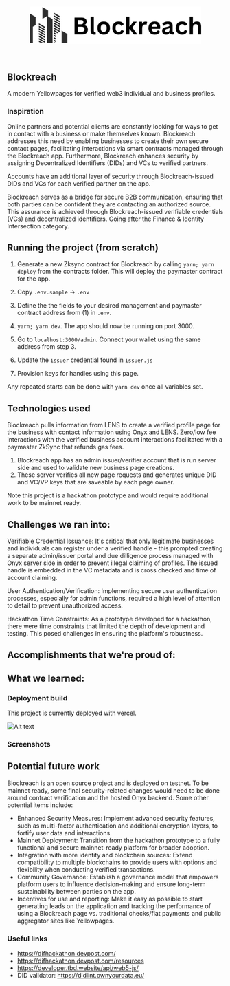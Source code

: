 <br/>
<p align='center'>
    <img src='./public/logo.png' width=400 />
</p>
<br/>

Blockreach
---

A modern Yellowpages for verified web3 individual and business profiles.



### Inspiration

Online partners and potential clients are constantly looking for ways to get in contact with a business or make themselves known. Blockreach addresses this need by enabling businesses to create their own secure contact pages, facilitating interactions via smart contracts managed through the Blockreach app. Furthermore, Blockreach enhances security by assigning Decentralized Identifiers (DIDs) and VCs to verified partners.

Accounts have an additional layer of security through Blockreach-issued DIDs and VCs for each verified partner on the app.

Blockreach serves as a bridge for secure B2B communication, ensuring that both parties can be confident they are contacting an authorized source. This assurance is achieved through Blockreach-issued verifiable credentials (VCs) and decentralized identifiers. Going after the Finance & Identity Intersection category.

## Running the project (from scratch)

1. Generate a new Zksync contract for Blockreach by calling `yarn; yarn deploy` from the contracts folder. This will deploy the paymaster contract for the app.

2. Copy `.env.sample` -> `.env`

3. Define the the fields to your desired management and paymaster contract address from (1) in `.env`.

4. `yarn; yarn dev`. The app should now be running on port 3000.

5. Go to `localhost:3000/admin`. Connect your wallet using the same address from step 3.

6. Update the `issuer` credential found in `issuer.js`

7. Provision keys for handles using this page.

Any repeated starts can be done with `yarn dev` once all variables set.

## Technologies used

Blockreach pulls information from LENS to create a verified profile page for the business with contact information using Onyx and LENS. Zero/low fee interactions with the verified business account interactions facilitated with a paymaster ZkSync that refunds gas fees.

1. Blockreach app has an admin issuer/verifier account that is run server side and used to validate new business page creations.
2. These server verifies all new page requests and generates unique DID and VC/VP keys that are saveable by each page owner.

 <p>Note this project is a hackathon prototype and would require additional work to be mainnet ready.</p>

## Challenges we ran into:

Verifiable Credential Issuance: It's critical that only legitimate businesses and individuals can register under a verified handle - this prompted creating a separate admin/issuer portal and due dilligence process managed with Onyx server side in order to prevent illegal claiming of profiles. The issued handle is embedded in the VC metadata and is cross checked and time of account claiming.

User Authentication/Verification: Implementing secure user authentication processes, especially for admin functions, required a high level of attention to detail to prevent unauthorized access.

Hackathon Time Constraints: As a prototype developed for a hackathon, there were time constraints that limited the depth of development and testing. This posed challenges in ensuring the platform's robustness.

## Accomplishments that we're proud of:

## What we learned:


### Deployment build

This project is currently deployed with vercel.

![Alt text](img/vercel.png)

### Screenshots

## Potential future work

Blockreach is an open source project and is deployed on testnet. To be mainnet ready, some final security-related changes would need to be done around contract verification and the hosted Onyx backend. Some other potential items include:

* Enhanced Security Measures: Implement advanced security features, such as multi-factor authentication and additional encryption layers, to fortify user data and interactions.
* Mainnet Deployment: Transition from the hackathon prototype to a fully functional and secure mainnet-ready platform for broader adoption.
* Integration with more identity and blockchain sources: Extend compatibility to multiple blockchains to provide users with options and flexibility when conducting verified transactions.
* Community Governance: Establish a governance model that empowers platform users to influence decision-making and ensure long-term sustainability between parties on the app.
* Incentives for use and reporting: Make it easy as possible to start generating leads on the application and tracking the performance of using a Blockreach page vs. traditional checks/fiat payments and public aggregator sites like Yellowpages.

### Useful links

* https://difhackathon.devpost.com/
* https://difhackathon.devpost.com/resources
* https://developer.tbd.website/api/web5-js/
* DID validator: https://didlint.ownyourdata.eu/